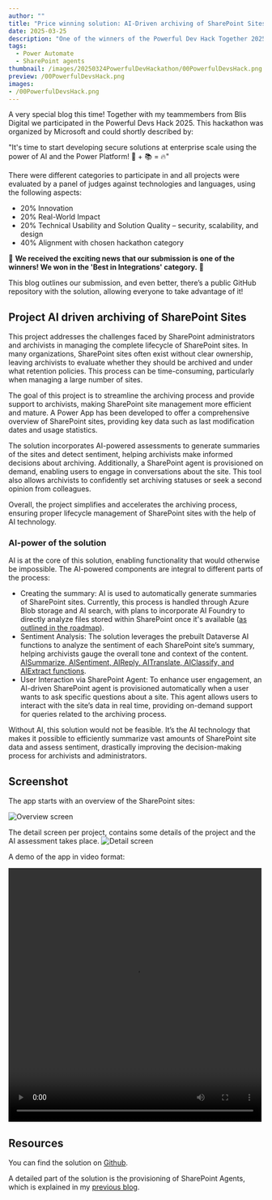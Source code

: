 ```yaml
---
author: ""
title: "Price winning solution: AI-Driven archiving of SharePoint Sites"
date: 2025-03-25
description: "One of the winners of the Powerful Dev Hack Together 2025 from Microsoft"
tags:
  - Power Automate
  - SharePoint agents
thumbnail: /images/20250324PowerfulDevHackathon/00PowerfulDevsHack.png
preview: /00PowerfulDevsHack.png
images: 
- /00PowerfulDevsHack.png
---
```



A very special blog this time! Together with my teammembers from Blis Digital we participated in the Powerful Devs Hack 2025. This hackathon  was organized by Microsoft and could shortly described by:

"It's time to start developing secure solutions at enterprise scale using the power of AI and the Power Platform! 🤖 + 📚 = 🔥"

There were different categories to participate in and all projects were evaluated by a panel of judges against technologies and languages, using the following aspects:

* 20% Innovation
* 20% Real-World Impact
* 20% Technical Usability and Solution Quality – security, scalability, and design
* 40% Alignment with chosen hackathon category


🎉
**We received the exciting news that our submission is one of the winners! We won in the 'Best in Integrations' category.**
🎉

This blog outlines our submission, and even better, there’s a public GitHub repository with the solution, allowing everyone to take advantage of it!

## Project AI driven archiving of SharePoint Sites
This project addresses the challenges faced by SharePoint administrators and archivists in managing the complete lifecycle of SharePoint sites. In many organizations, SharePoint sites often exist without clear ownership, leaving archivists to evaluate whether they should be archived and under what retention policies. This process can be time-consuming, particularly when managing a large number of sites.

The goal of this project is to streamline the archiving process and provide support to archivists, making SharePoint site management more efficient and mature. A Power App has been developed to offer a comprehensive overview of SharePoint sites, providing key data such as last modification dates and usage statistics.

The solution incorporates AI-powered assessments to generate summaries of the sites and detect sentiment, helping archivists make informed decisions about archiving. Additionally, a SharePoint agent is provisioned on demand, enabling users to engage in conversations about the site. This tool also allows archivists to confidently set archiving statuses or seek a second opinion from colleagues.

Overall, the project simplifies and accelerates the archiving process, ensuring proper lifecycle management of SharePoint sites with the help of AI technology.

### AI-power of the solution

AI is at the core of this solution, enabling functionality that would otherwise be impossible. The AI-powered components are integral to different parts of the process:

* Creating the summary: AI is used to automatically generate summaries of SharePoint sites. Currently, this process is handled through Azure Blob storage and AI search, with plans to incorporate AI Foundry to directly analyze files stored within SharePoint once it's available ([as outlined in the roadmap](https://www.microsoft.com/en-us/microsoft-365/roadmap?id=476496)).
* Sentiment Analysis: The solution leverages the prebuilt Dataverse AI functions to analyze the sentiment of each SharePoint site’s summary, helping archivists gauge the overall tone and context of the content. [AISummarize, AISentiment, AIReply, AITranslate, AIClassify, and AIExtract functions](https://learn.microsoft.com/en-us/power-platform/power-fx/reference/function-ai).
* User Interaction via SharePoint Agent: To enhance user engagement, an AI-driven SharePoint agent is provisioned automatically when a user wants to ask specific questions about a site. This agent allows users to interact with the site’s data in real time, providing on-demand support for queries related to the archiving process.

Without AI, this solution would not be feasible. It’s the AI technology that makes it possible to efficiently summarize vast amounts of SharePoint site data and assess sentiment, drastically improving the decision-making process for archivists and administrators.


## Screenshot
The app starts with an overview of the SharePoint sites:

![Overview screen](/images/20250324PowerfulDevHackathon/overviewscreen.png)

The detail screen per project, contains some details of the project and the AI assessment takes place. 
![Detail screen](/images/20250324PowerfulDevHackathon/detailscreen.png)

A demo of the app in video format:

<video width="500" height="500" controls>
  <source src="/images/20250324PowerfulDevHackathon/DemoAIArchiving.mp4" type="video/mp4">
</video>




## Resources
You can find the solution on [Github](https://github.com/Dutchy365/AI-Driven-Archiving).

A detailed part of the solution is the provisioning of SharePoint Agents, which is explained in my [previous blog](/blog/20250303-provisionsharepointagent).